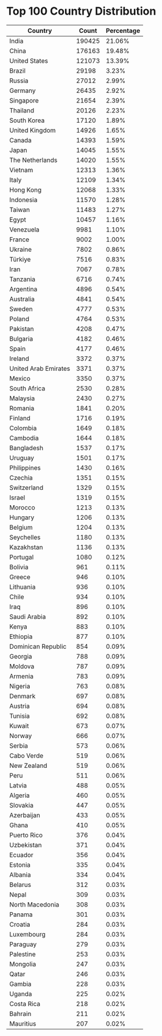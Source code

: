 # Top 100 Country Distribution
| Country | Count | Percentage |
|----|----|----|
| India | 190425 | 21.06% |
| China | 176163 | 19.48% |
| United States | 121073 | 13.39% |
| Brazil | 29198 | 3.23% |
| Russia | 27012 | 2.99% |
| Germany | 26435 | 2.92% |
| Singapore | 21654 | 2.39% |
| Thailand | 20126 | 2.23% |
| South Korea | 17120 | 1.89% |
| United Kingdom | 14926 | 1.65% |
| Canada | 14393 | 1.59% |
| Japan | 14045 | 1.55% |
| The Netherlands | 14020 | 1.55% |
| Vietnam | 12313 | 1.36% |
| Italy | 12109 | 1.34% |
| Hong Kong | 12068 | 1.33% |
| Indonesia | 11570 | 1.28% |
| Taiwan | 11483 | 1.27% |
| Egypt | 10457 | 1.16% |
| Venezuela | 9981 | 1.10% |
| France | 9002 | 1.00% |
| Ukraine | 7802 | 0.86% |
| Türkiye | 7516 | 0.83% |
| Iran | 7067 | 0.78% |
| Tanzania | 6716 | 0.74% |
| Argentina | 4896 | 0.54% |
| Australia | 4841 | 0.54% |
| Sweden | 4777 | 0.53% |
| Poland | 4764 | 0.53% |
| Pakistan | 4208 | 0.47% |
| Bulgaria | 4182 | 0.46% |
| Spain | 4177 | 0.46% |
| Ireland | 3372 | 0.37% |
| United Arab Emirates | 3371 | 0.37% |
| Mexico | 3350 | 0.37% |
| South Africa | 2530 | 0.28% |
| Malaysia | 2430 | 0.27% |
| Romania | 1841 | 0.20% |
| Finland | 1716 | 0.19% |
| Colombia | 1649 | 0.18% |
| Cambodia | 1644 | 0.18% |
| Bangladesh | 1537 | 0.17% |
| Uruguay | 1501 | 0.17% |
| Philippines | 1430 | 0.16% |
| Czechia | 1351 | 0.15% |
| Switzerland | 1329 | 0.15% |
| Israel | 1319 | 0.15% |
| Morocco | 1213 | 0.13% |
| Hungary | 1206 | 0.13% |
| Belgium | 1204 | 0.13% |
| Seychelles | 1180 | 0.13% |
| Kazakhstan | 1136 | 0.13% |
| Portugal | 1080 | 0.12% |
| Bolivia | 961 | 0.11% |
| Greece | 946 | 0.10% |
| Lithuania | 936 | 0.10% |
| Chile | 934 | 0.10% |
| Iraq | 896 | 0.10% |
| Saudi Arabia | 892 | 0.10% |
| Kenya | 883 | 0.10% |
| Ethiopia | 877 | 0.10% |
| Dominican Republic | 854 | 0.09% |
| Georgia | 788 | 0.09% |
| Moldova | 787 | 0.09% |
| Armenia | 783 | 0.09% |
| Nigeria | 763 | 0.08% |
| Denmark | 697 | 0.08% |
| Austria | 694 | 0.08% |
| Tunisia | 692 | 0.08% |
| Kuwait | 673 | 0.07% |
| Norway | 666 | 0.07% |
| Serbia | 573 | 0.06% |
| Cabo Verde | 519 | 0.06% |
| New Zealand | 519 | 0.06% |
| Peru | 511 | 0.06% |
| Latvia | 488 | 0.05% |
| Algeria | 460 | 0.05% |
| Slovakia | 447 | 0.05% |
| Azerbaijan | 433 | 0.05% |
| Ghana | 410 | 0.05% |
| Puerto Rico | 376 | 0.04% |
| Uzbekistan | 371 | 0.04% |
| Ecuador | 356 | 0.04% |
| Estonia | 335 | 0.04% |
| Albania | 334 | 0.04% |
| Belarus | 312 | 0.03% |
| Nepal | 309 | 0.03% |
| North Macedonia | 308 | 0.03% |
| Panama | 301 | 0.03% |
| Croatia | 284 | 0.03% |
| Luxembourg | 284 | 0.03% |
| Paraguay | 279 | 0.03% |
| Palestine | 253 | 0.03% |
| Mongolia | 247 | 0.03% |
| Qatar | 246 | 0.03% |
| Gambia | 228 | 0.03% |
| Uganda | 225 | 0.02% |
| Costa Rica | 218 | 0.02% |
| Bahrain | 211 | 0.02% |
| Mauritius | 207 | 0.02% |
